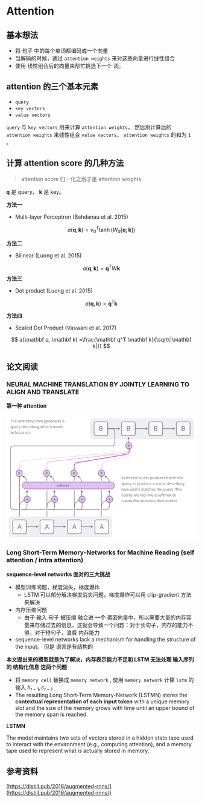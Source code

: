 # Attention

## 基本想法

* 将 句子 中的每个单词都编码成一个向量
* 当解码的时候，通过 `attention weights` 来对这些向量进行线性组合
* 使用 线性组合后的向量来帮忙挑选下一个 词。

## attention 的三个基本元素

* `query`
* `key vectors`
* `value vectors`

`query` 与 `key vectors` 用来计算 `attention weights`， 然后用计算后的 `attention weights` 来线性组合 `value vectors`。 `attention weights` 的和为 `1` 。



## 计算 attention score 的几种方法

> attention score 归一化之后才是 attention weights

$\mathbf q$ 是 query， $\mathbf k$ 是 key。

**方法一**

* Multi-layer Perceptron (Bahdanau et al. 2015)

$$
a(\mathbf q, \mathbf k) = v_a^T\tanh(W_a[\mathbf q; \mathbf k])
$$

**方法二**

* Bilinear (Luong et al. 2015)


$$
a(\mathbf q, \mathbf k) =\mathbf q^TW \mathbf k
$$
**方法三**

* Dot product (Luong et al. 2015)

$$
a(\mathbf q, \mathbf k) =\mathbf q^T \mathbf k
$$

**方法四**

* Scaled Dot Product (Vaswani et al. 2017)

$$
a(\mathbf q, \mathbf k) =\frac{\mathbf q^T \mathbf k}{\sqrt{|\mathbf k|}}
$$



## 论文阅读

### NEURAL MACHINE TRANSLATION BY JOINTLY LEARNING TO ALIGN AND TRANSLATE

**第一种 attention**

![](../imgs/attention-1.png)

### Long Short-Term Memory-Networks for Machine Reading (self attention / intra attention)

**sequence-level networks 面对的三大挑战**

* 模型训练问题，梯度消失，梯度爆炸
  * LSTM 可以部分解决梯度消失问题，梯度爆炸可以用 clip-gradient 方法来解决
* 内存压缩问题
  * 由于 输入 句子 被压缩 融合进 **一个** 稠密向量中，所以需要大量的内存容量来存储过去的信息，这就会导致一个问题：对于长句子，内存的能力不够，对于短句子，浪费 内存能力
* sequence-level networks lack a mechanism for handling the structure of the input。 但是 语言是有结构的

**本文提出来的模型就是为了解决，内存表示能力不足和 LSTM 无法处理 输入序列的 结构化信息 这两个问题**

* 将 `memory cell` 替换成 `memory network` , 使用 `memory network` 计算 `lstm` 的输入 $h_{t-1}, c_{t-1}$
* The resulting Long Short-Term Memory-Network (LSTMN) stores the **contextual representation of each input token** with a unique memory slot and the size of the memory grows with time until an upper bound of the memory span is reached.

**LSTMN**

The model maintains two sets of vectors stored in a hidden state tape used to interact with the environment (e.g., computing attention), and a memory tape used to represent what is actually stored in memory.







## 参考资料

[https://distill.pub/2016/augmented-rnns/](https://distill.pub/2016/augmented-rnns/)





